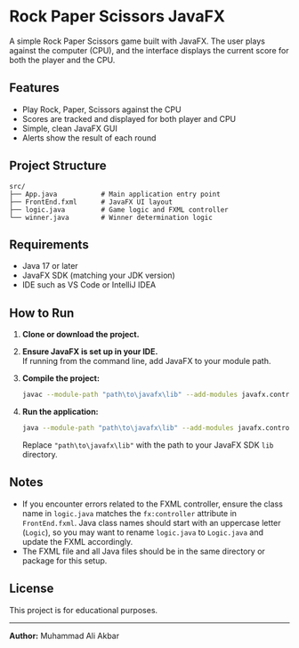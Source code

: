 # Rock Paper Scissors JavaFX

A simple Rock Paper Scissors game built with JavaFX. The user plays against the computer (CPU), and the interface displays the current score for both the player and the CPU.

## Features

- Play Rock, Paper, Scissors against the CPU
- Scores are tracked and displayed for both player and CPU
- Simple, clean JavaFX GUI
- Alerts show the result of each round

## Project Structure

```
src/
├── App.java           # Main application entry point
├── FrontEnd.fxml      # JavaFX UI layout
├── logic.java         # Game logic and FXML controller
└── winner.java        # Winner determination logic
```

## Requirements

- Java 17 or later
- JavaFX SDK (matching your JDK version)
- IDE such as VS Code or IntelliJ IDEA

## How to Run

1. **Clone or download the project.**

2. **Ensure JavaFX is set up in your IDE.**  
   If running from the command line, add JavaFX to your module path.

3. **Compile the project:**

   ```sh
   javac --module-path "path\to\javafx\lib" --add-modules javafx.controls,javafx.fxml src\*.java
   ```

4. **Run the application:**

   ```sh
   java --module-path "path\to\javafx\lib" --add-modules javafx.controls,javafx.fxml -cp src App
   ```

   Replace `"path\to\javafx\lib"` with the path to your JavaFX SDK `lib` directory.

## Notes

- If you encounter errors related to the FXML controller, ensure the class name in `logic.java` matches the `fx:controller` attribute in `FrontEnd.fxml`. Java class names should start with an uppercase letter (`Logic`), so you may want to rename `logic.java` to `Logic.java` and update the FXML accordingly.
- The FXML file and all Java files should be in the same directory or package for this setup.

## License

This project is for educational purposes.

---

**Author:**
Muhammad Ali Akbar
